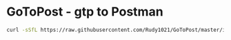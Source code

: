 # GoToPost - gtp to Postman

```bash
curl -sSfL https://raw.githubusercontent.com/Rudy1021/GoToPost/master/install.sh | sh
```
